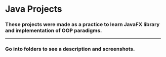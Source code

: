 # Java Projects
### These projects were made as a practice to learn JavaFX library and implementation of OOP paradigms.

------

### Go into folders to see a description and screenshots.
